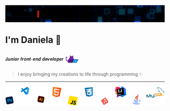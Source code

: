 <img src="./assets/hello.gif" style="display:block;float:none;margin-left:auto;margin-right:auto" />

# I'm Daniela 👋
<span style="display:flex;align-items:center">𝐉𝒖𝒏𝒊𝒐𝒓 𝒇𝒓𝒐𝒏𝒕-𝒆𝒏𝒅 𝒅𝒆𝒗𝒆𝒍𝒐𝒑𝒆𝒓 <img src="./assets/coding.gif" style="width:50px;heigth:auto"/></span>

> I enjoy bringing my creations to life through programming ✨<br>
---
![technologies](assets/technologies.png)